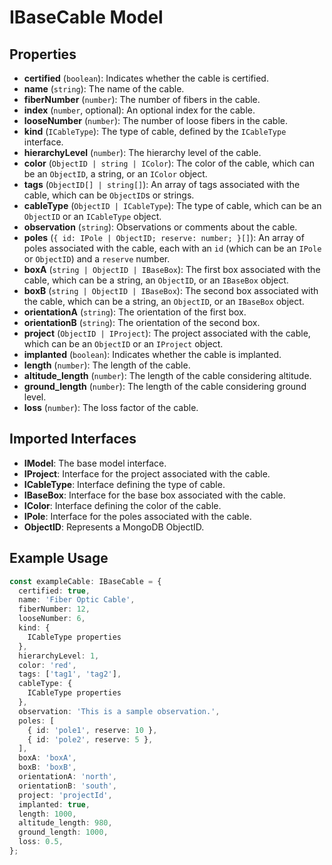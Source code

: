 # IBaseCable Model

## Properties

- **certified** (`boolean`): Indicates whether the cable is certified.
- **name** (`string`): The name of the cable.
- **fiberNumber** (`number`): The number of fibers in the cable.
- **index** (`number`, optional): An optional index for the cable.
- **looseNumber** (`number`): The number of loose fibers in the cable.
- **kind** (`ICableType`): The type of cable, defined by the `ICableType` interface.
- **hierarchyLevel** (`number`): The hierarchy level of the cable.
- **color** (`ObjectID | string | IColor`): The color of the cable, which can be an `ObjectID`, a string, or an `IColor` object.
- **tags** (`ObjectID[] | string[]`): An array of tags associated with the cable, which can be `ObjectID`s or strings.
- **cableType** (`ObjectID | ICableType`): The type of cable, which can be an `ObjectID` or an `ICableType` object.
- **observation** (`string`): Observations or comments about the cable.
- **poles** (`{ id: IPole | ObjectID; reserve: number; }[]`): An array of poles associated with the cable, each with an `id` (which can be an `IPole` or `ObjectID`) and a `reserve` number.
- **boxA** (`string | ObjectID | IBaseBox`): The first box associated with the cable, which can be a string, an `ObjectID`, or an `IBaseBox` object.
- **boxB** (`string | ObjectID | IBaseBox`): The second box associated with the cable, which can be a string, an `ObjectID`, or an `IBaseBox` object.
- **orientationA** (`string`): The orientation of the first box.
- **orientationB** (`string`): The orientation of the second box.
- **project** (`ObjectID | IProject`): The project associated with the cable, which can be an `ObjectID` or an `IProject` object.
- **implanted** (`boolean`): Indicates whether the cable is implanted.
- **length** (`number`): The length of the cable.
- **altitude_length** (`number`): The length of the cable considering altitude.
- **ground_length** (`number`): The length of the cable considering ground level.
- **loss** (`number`): The loss factor of the cable.

## Imported Interfaces

- **IModel**: The base model interface.
- **IProject**: Interface for the project associated with the cable.
- **ICableType**: Interface defining the type of cable.
- **IBaseBox**: Interface for the base box associated with the cable.
- **IColor**: Interface defining the color of the cable.
- **IPole**: Interface for the poles associated with the cable.
- **ObjectID**: Represents a MongoDB ObjectID.

## Example Usage

```typescript
const exampleCable: IBaseCable = {
  certified: true,
  name: 'Fiber Optic Cable',
  fiberNumber: 12,
  looseNumber: 6,
  kind: {
    ICableType properties
  },
  hierarchyLevel: 1,
  color: 'red',
  tags: ['tag1', 'tag2'],
  cableType: {
    ICableType properties
  },
  observation: 'This is a sample observation.',
  poles: [
    { id: 'pole1', reserve: 10 },
    { id: 'pole2', reserve: 5 },
  ],
  boxA: 'boxA',
  boxB: 'boxB',
  orientationA: 'north',
  orientationB: 'south',
  project: 'projectId',
  implanted: true,
  length: 1000,
  altitude_length: 980,
  ground_length: 1000,
  loss: 0.5,
};
```
